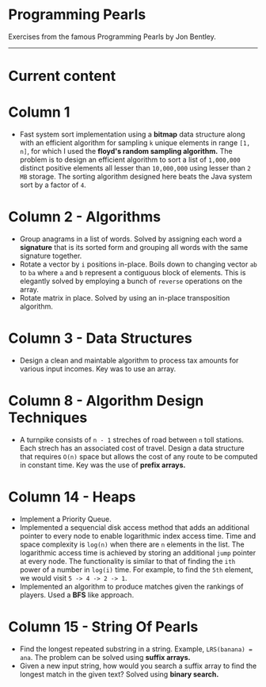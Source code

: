 # Programming Pearls

Exercises from the famous Programming Pearls by Jon Bentley.

***
# Current content

# Column 1

* Fast system sort implementation using a **bitmap** data structure along with an efficient algorithm for 
sampling `k` unique elements in range `[1, n]`, for which I used the **floyd's random sampling algorithm.** The problem is to design an efficient algorithm to sort a list of 
`1,000,000` distinct positive elements all lesser than `10,000,000` using lesser than `2 MB` storage. The sorting 
algorithm designed here beats the Java system sort by a factor of `4`.


# Column 2 - Algorithms

* Group anagrams in a list of words. Solved by assigning each word a **signature** that is its sorted form 
and grouping all words with the same signature together.
* Rotate a vector by `i` positions in-place. Boils down to changing vector `ab` to `ba` where `a` and `b`
represent a contiguous block of elements. This is elegantly solved by employing a bunch of `reverse` operations
on the array. 
* Rotate matrix in place. Solved by using an in-place transposition algorithm.


# Column 3 - Data Structures

* Design a clean and maintable algorithm to process tax amounts for various input incomes. Key was to use 
an array.

# Column 8 - Algorithm Design Techniques

* A turnpike consists of `n - 1` streches of road between `n` toll stations. Each strech has an associated cost
of travel. Design a data structure that requires `O(n)` space but allows the cost of any route to be computed in 
constant time. Key was the use of **prefix arrays.**

# Column 14 - Heaps

* Implement a Priority Queue.
* Implemented a sequencial disk access method that adds an additional pointer to every node to enable logarithmic index access time. Time and space complexity is `log(n)` when there are `n` elements in the list. The logarithmic access time is achieved by storing an additional `jump` pointer at every node. The functionality is similar to that of finding the `ith` power of a number in `log(i)` time. For example, to find the `5th` element, we would visit `5 -> 4 -> 2 -> 1`. 
* Implemented an algorithm to produce matches given the rankings of players. Used a **BFS** like approach.

# Column 15 - String Of Pearls

* Find the longest repeated substring in a string. Example, `LRS(banana) = ana`. The problem can be solved using **suffix arrays.**
* Given a new input string, how would you search a suffix array to find the longest match in the given text? Solved using **binary search.**
